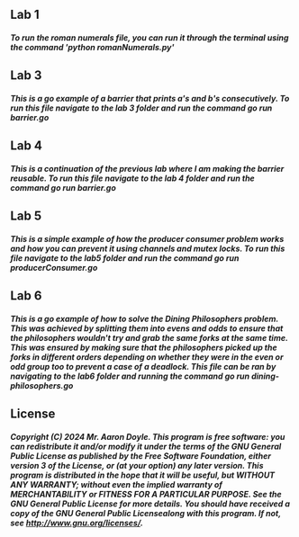 ## Lab 1 
##### To run the roman numerals file, you can run it through the terminal using the command 'python romanNumerals.py' 

## Lab 3   
##### This is a go example of a barrier that prints a's and b's consecutively. To run this file navigate to the lab 3 folder and run the command go run barrier.go

## Lab 4   
##### This is a continuation of the previous lab where I am making the barrier reusable. To run this file navigate to the lab 4 folder and run the command go run barrier.go

## Lab 5
##### This is a simple example of how the producer consumer problem works and how you can prevent it using channels and mutex locks. To run this file navigate to the lab5 folder and run the command go run producerConsumer.go

## Lab 6
##### This is a go example of how to solve the Dining Philosophers problem. This was achieved by splitting them into evens and odds to ensure that the philosophers wouldn't try and grab the same forks at the same time. This was ensured by making sure that the philosophers picked up the forks in different orders depending on whether they were in the even or odd group too to prevent a case of a deadlock. This file can be ran by navigating to the lab6 folder and running the command go run dining-philosophers.go

## License 
##### Copyright (C) 2024 Mr. Aaron Doyle. This program is free software: you can redistribute it and/or modify it under the terms of the GNU General Public License as published by the Free Software Foundation, either version 3 of the License, or (at your option) any later version. This program is distributed in the hope that it will be useful, but WITHOUT ANY WARRANTY; without even the implied warranty of MERCHANTABILITY or FITNESS FOR A PARTICULAR PURPOSE.  See the GNU General Public License for more details. You should have received a copy of the GNU General Public Licensealong with this program.  If not, see <http://www.gnu.org/licenses/>.